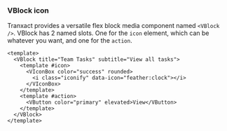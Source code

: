 ### VBlock icon

Tranxact provides a versatile flex block media component named
`<VBlock />`. VBlock has 2 named slots. One for the `icon` element,
which can be whatever you want, and one for the `action`.

<!--code-->

```vue
<template>
  <VBlock title="Team Tasks" subtitle="View all tasks">
    <template #icon>
      <VIconBox color="success" rounded>
        <i class="iconify" data-icon="feather:clock"></i>
      </VIconBox>
    </template>
    <template #action>
      <VButton color="primary" elevated>View</VButton>
    </template>
  </VBlock>
</template>
```

<!--/code-->

<!--example-->

<div class="field">
  <div class="control">
    <div class="l-card">
      <VBlock title="Team Tasks" subtitle="View all tasks">
        <template #icon>
          <VIconBox color="success" rounded>
            <i class="iconify" data-icon="feather:clock"></i>
          </VIconBox>
        </template>
        <template #action>
          <VButton color="primary" elevated>View</VButton>
        </template>
      </VBlock>
    </div>
  </div>
</div>

<!--/example-->
